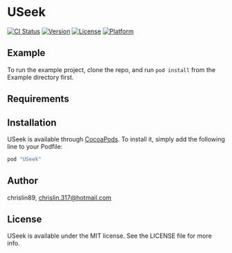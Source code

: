 # USeek

[![CI Status](http://img.shields.io/travis/chrislin89/USeek.svg?style=flat)](https://travis-ci.org/chrislin89/USeek)
[![Version](https://img.shields.io/cocoapods/v/USeek.svg?style=flat)](http://cocoapods.org/pods/USeek)
[![License](https://img.shields.io/cocoapods/l/USeek.svg?style=flat)](http://cocoapods.org/pods/USeek)
[![Platform](https://img.shields.io/cocoapods/p/USeek.svg?style=flat)](http://cocoapods.org/pods/USeek)

## Example

To run the example project, clone the repo, and run `pod install` from the Example directory first.

## Requirements

## Installation

USeek is available through [CocoaPods](http://cocoapods.org). To install
it, simply add the following line to your Podfile:

```ruby
pod "USeek"
```

## Author

chrislin89, chrislin.317@hotmail.com

## License

USeek is available under the MIT license. See the LICENSE file for more info.
